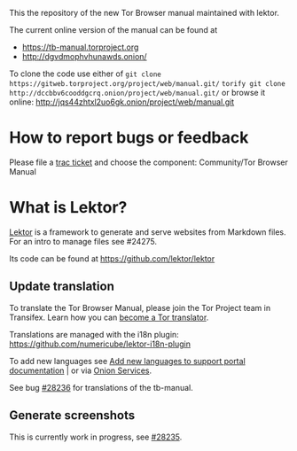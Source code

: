 This the repository of the new Tor Browser manual maintained with lektor.

The current online version of the manual can be found at
 - https://tb-manual.torproject.org
 - http://dgvdmophvhunawds.onion/

To clone the code use either of
`git clone https://gitweb.torproject.org/project/web/manual.git/`
`torify git clone http://dccbbv6cooddgcrq.onion/project/web/manual.git/`
or browse it online: http://jqs44zhtxl2uo6gk.onion/project/web/manual.git

How to report bugs or feedback
==============================

Please file a [trac ticket](https://trac.torproject.org) and choose the component: Community/Tor Browser Manual 


What is Lektor?
===============

[Lektor](https://www.getlektor.com) is a framework to generate and serve
websites from Markdown files. For an intro to manage files see #24275.

Its code can be found at https://github.com/lektor/lektor

Update translation
------------------

To translate the Tor Browser Manual, please join the Tor Project team in Transifex. Learn how you can [become a Tor translator](https://community.torproject.org/localization/becoming-tor-translator/).

Translations are managed with the i18n plugin:
https://github.com/numericube/lektor-i18n-plugin

To add new languages see [Add new languages to support portal documentation](https://trac.torproject.org/projects/tor/wiki/org/operations/services/support#Addanewlanguagetothesupportportal) | or via [Onion Services](http://ea5faa5po25cf7fb.onion/projects/tor/wiki/org/operations/services/support#Addanewlanguagetothesupportportal).

See bug [#28236](https://trac.torproject.org/projects/tor/ticket/28236) for translations of the tb-manual.

Generate screenshots
------------------

This is currently work in progress, see [#28235](https://trac.torproject.org/projects/tor/ticket/28235).
